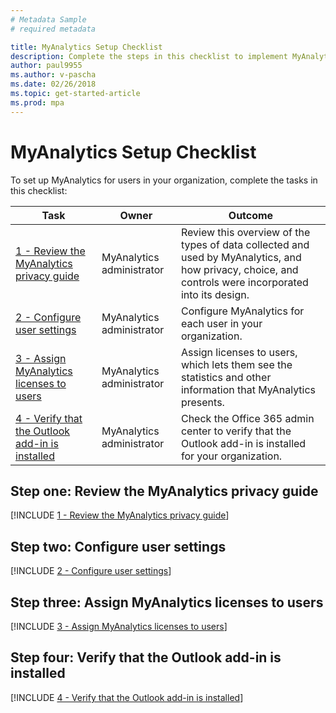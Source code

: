 ```yaml
---
# Metadata Sample
# required metadata

title: MyAnalytics Setup Checklist
description: Complete the steps in this checklist to implement MyAnalytics in your organization
author: paul9955
ms.author: v-pascha
ms.date: 02/26/2018
ms.topic: get-started-article
ms.prod: mpa
---
```


# MyAnalytics Setup Checklist

To set up MyAnalytics for users in your organization, complete the tasks in this checklist: 

| Task | Owner | Outcome |
|------|-------|---------|
|  [1 - Review the MyAnalytics privacy guide](../Overview/Privacy-Guide.md) | MyAnalytics administrator | Review this overview of the types of data collected and used by MyAnalytics, and how privacy, choice, and controls were incorporated into its design.  |
|  [2 - Configure user settings](../Setup/Configure-MyA-User-Settings.md)  | MyAnalytics administrator | Configure MyAnalytics for each user in your organization.  |
|  [3 - Assign MyAnalytics licenses to users](../Setup/Assign-Licenses.md)  | MyAnalytics administrator | Assign licenses to users, which lets them see the statistics and other information that MyAnalytics presents.   |
|  [4 - Verify that the Outlook add-in is installed](../Setup/Verify-Add-in.md)  | MyAnalytics administrator | Check the Office 365 admin center to verify that the Outlook add-in is installed for your organization. 

## Step one: Review the MyAnalytics privacy guide
[!INCLUDE [1 - Review the MyAnalytics privacy guide](../Overview/Privacy-Guide.md)] 

## Step two: Configure user settings
[!INCLUDE [2 - Configure user settings](../Setup/Configure-MyA-User-Settings.md)] 

## Step three: Assign MyAnalytics licenses to users
[!INCLUDE [3 - Assign MyAnalytics licenses to users](../Setup/Assign-Licenses.md)] 

## Step four: Verify that the Outlook add-in is installed
[!INCLUDE [4 - Verify that the Outlook add-in is installed](../Setup/Verify-Add-in.md)] 
